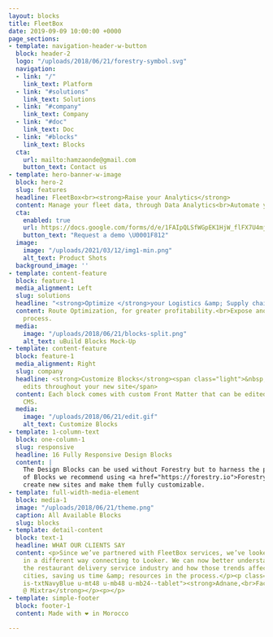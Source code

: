 ```yaml
---
layout: blocks
title: FleetBox
date: 2019-09-09 10:00:00 +0000
page_sections:
- template: navigation-header-w-button
  block: header-2
  logo: "/uploads/2018/06/21/forestry-symbol.svg"
  navigation:
  - link: "/"
    link_text: Platform
  - link: "#solutions"
    link_text: Solutions
  - link: "#company"
    link_text: Company
  - link: "#doc"
    link_text: Doc
  - link: "#blocks"
    link_text: Blocks
  cta:
    url: mailto:hamzaonde@gmail.com
    button_text: Contact us
- template: hero-banner-w-image
  block: hero-2
  slug: features
  headline: FleetBox<br><strong>Raise your Analytics</strong>
  content: Manage your fleet data, through Data Analytics<br>Automate your analytics.
  cta:
    enabled: true
    url: https://docs.google.com/forms/d/e/1FAIpQLSfWGpEK1HjW_flFX7U4mjclE65IFK9LzouCSiH760bdKTrxTQ/viewform?usp=sf_link
    button_text: "Request a demo \U0001F812"
  image:
    image: "/uploads/2021/03/12/img1-min.png"
    alt_text: Product Shots
  background_image: ''
- template: content-feature
  block: feature-1
  media_alignment: Left
  slug: solutions
  headline: "<strong>Optimize </strong>your Logistics &amp; Supply chain activities."
  content: Route Optimization, for greater profitability.<br>Expose anomalies in the
    process.
  media:
    image: "/uploads/2018/06/21/blocks-split.png"
    alt_text: uBuild Blocks Mock-Up
- template: content-feature
  block: feature-1
  media_alignment: Right
  slug: company
  headline: <strong>Customize Blocks</strong><span class="light">&nbsp;to make quick
    edits throughout your new site</span>
  content: Each block comes with custom Front Matter that can be edited in Forestry
    CMS.
  media:
    image: "/uploads/2018/06/21/edit.gif"
    alt_text: Customize Blocks
- template: 1-column-text
  block: one-column-1
  slug: responsive
  headline: 16 Fully Responsive Design Blocks
  content: |
    The Design Blocks can be used without Forestry but to harness the power
    of Blocks we recommend using <a href="https://forestry.io">Forestry</a>. Once the site is imported you can immediately
    create new sites and make them fully customizable.
- template: full-width-media-element
  block: media-1
  image: "/uploads/2018/06/21/theme.png"
  caption: All Available Blocks
  slug: blocks
- template: detail-content
  block: text-1
  headline: WHAT OUR CLIENTS SAY
  content: <p>Since we’ve partnered with FleetBox services, we’ve looked at our data
    in a different way connecting to Looker. We can now better understand trends across
    the restaurant delivery service industry and how those trends affect us in different
    cities, saving us time &amp; resources in the process.</p><p class="title f16
    is-txtNavyBlue u-mt48 u-mb48 u-mb24--tablet"><strong>Adnane,<br>Facturation service
    @ Mixtra</strong></p><p></p>
- template: simple-footer
  block: footer-1
  content: Made with ❤︎ in Morocco

---
```

